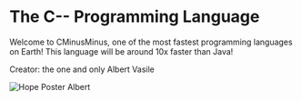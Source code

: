 # The C-- Programming Language
Welcome to CMinusMinus, one of the most fastest programming languages on Earth!
This language will be around 10x faster than Java!

Creator: the one and only Albert Vasile

![Hope Poster Albert](https://github.com/user-attachments/assets/2950e770-bb74-4235-8556-87a8928d7dae)
